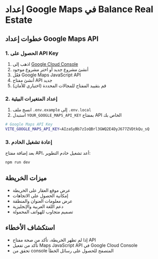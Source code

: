 # إعداد Google Maps في Balance Real Estate

## خطوات إعداد Google Maps API

### 1. الحصول على API Key
1. اذهب إلى [Google Cloud Console](https://console.cloud.google.com/)
2. أنشئ مشروع جديد أو اختر مشروع موجود
3. فعّل Google Maps JavaScript API
4. أنشئ مفتاح API جديد
5. قم بتقييد المفتاح للمجالات المحددة (اختياري للأمان)

### 2. إعداد المتغيرات البيئية
1. انسخ ملف `.env.example` إلى `.env.local`
2. استبدل `YOUR_GOOGLE_MAPS_API_KEY` بمفتاح API الخاص بك

```bash
# Google Maps API Key
VITE_GOOGLE_MAPS_API_KEY=AIzaSyBb7zIoQBrl3GWQ2E4DyJ677ZVDtkQu_sQ
```

### 3. إعادة تشغيل الخادم
بعد إضافة مفتاح API، أعد تشغيل خادم التطوير:

```bash
npm run dev
```

## ميزات الخريطة
- عرض موقع العقار على الخريطة
- إمكانية الحصول على الاتجاهات
- عرض معلومات العنوان والمنطقة
- دعم اللغة العربية والإنجليزية
- تصميم متجاوب للهواتف المحمولة

## استكشاف الأخطاء
- إذا لم تظهر الخريطة، تأكد من صحة مفتاح API
- تأكد من تفعيل Maps JavaScript API في Google Cloud Console
- تحقق من console المتصفح للحصول على رسائل الخطأ
